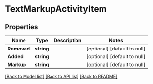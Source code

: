 # TextMarkupActivityItem

## Properties
Name | Type | Description | Notes
------------ | ------------- | ------------- | -------------
**Removed** | **string** |  | [optional] [default to null]
**Added** | **string** |  | [optional] [default to null]
**Markup** | **string** |  | [optional] [default to null]

[[Back to Model list]](../README.md#documentation-for-models) [[Back to API list]](../README.md#documentation-for-api-endpoints) [[Back to README]](../README.md)

